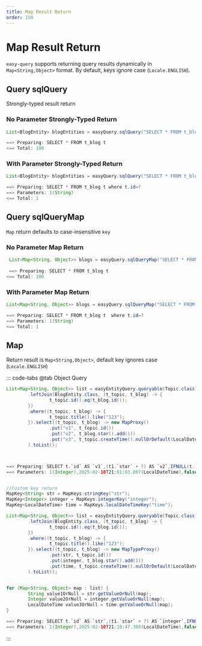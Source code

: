 ```yaml
---
title: Map Result Return
order: 150
---
```


# Map Result Return
`easy-query` supports returning query results dynamically in `Map<String,Object>` format. By default, keys ignore case (`Locale.ENGLISH`).

## Query sqlQuery
Strongly-typed result return
### No Parameter Strongly-Typed Return
```java
List<BlogEntity> blogEntities = easyQuery.sqlQuery("SELECT * FROM t_blog t", BlogEntity.class);

==> Preparing: SELECT * FROM t_blog t
<== Total: 100

```
### With Parameter Strongly-Typed Return
```java
List<BlogEntity> blogEntities = easyQuery.sqlQuery("SELECT * FROM t_blog t where t.id=?", BlogEntity.class, Collections.singletonList("1"));

==> Preparing: SELECT * FROM t_blog t where t.id=?
==> Parameters: 1(String)
<== Total: 1
```

## Query sqlQueryMap
`Map` return defaults to case-insensitive `key`
### No Parameter Map Return
```java
 List<Map<String, Object>> blogs = easyQuery.sqlQueryMap("SELECT * FROM t_blog t");
 
 ==> Preparing: SELECT * FROM t_blog t
<== Total: 100
```

### With Parameter Map Return
```java
List<Map<String, Object>> blogs = easyQuery.sqlQueryMap("SELECT * FROM t_blog t  where t.id=?", Collections.singletonList("1"));

==> Preparing: SELECT * FROM t_blog t  where t.id=?
==> Parameters: 1(String)
<== Total: 1
```

## Map
Return result is `Map<String,Object>`, default key ignores case (`Locale.ENGLISH`)

::: code-tabs
@tab Object Query
```java
List<Map<String, Object>> list = easyEntityQuery.queryable(Topic.class)
        .leftJoin(BlogEntity.class, (t_topic, t_blog) -> {
                t_topic.id().eq(t_blog.id());
        })
        .where((t_topic, t_blog) -> {
                t_topic.title().like("123");
        }).select((t_topic, t_blog) -> new MapProxy()
                .put("v1", t_topic.id())
                .put("v2", t_blog.star().add(1))
                .put("v3", t_topic.createTime().nullOrDefault(LocalDateTime.now()))
        ).toList();



==> Preparing: SELECT t.`id` AS `v1`,(t1.`star` + ?) AS `v2`,IFNULL(t.`create_time`,?) AS `v3` FROM `t_topic` t LEFT JOIN `t_blog` t1 ON t1.`deleted` = ? AND t.`id` = t1.`id` WHERE t.`title` LIKE ?
==> Parameters: 1(Integer),2025-02-10T21:01:03.097(LocalDateTime),false(Boolean),%123%(String)


//Custom key return
MapKey<String> str = MapKeys.stringKey("str");
MapKey<Integer> integer = MapKeys.integerKey("integer");
MapKey<LocalDateTime> time = MapKeys.localDateTimeKey("time");

List<Map<String, Object>> list = easyEntityQuery.queryable(Topic.class)
        .leftJoin(BlogEntity.class, (t_topic, t_blog) -> {
                t_topic.id().eq(t_blog.id());
        })
        .where((t_topic, t_blog) -> {
                t_topic.title().like("123");
        }).select((t_topic, t_blog) -> new MapTypeProxy()
                .put(str, t_topic.id())
                .put(integer, t_blog.star().add(1))
                .put(time, t_topic.createTime().nullOrDefault(LocalDateTime.now()))
        ).toList();


for (Map<String, Object> map : list) {
        String value1OrNull = str.getValueOrNull(map);
        Integer value2OrNull = integer.getValueOrNull(map);
        LocalDateTime value3OrNull = time.getValueOrNull(map);
}

==> Preparing: SELECT t.`id` AS `str`,(t1.`star` + ?) AS `integer`,IFNULL(t.`create_time`,?) AS `time` FROM `t_topic` t LEFT JOIN `t_blog` t1 ON t1.`deleted` = ? AND t.`id` = t1.`id` WHERE t.`title` LIKE ?
==> Parameters: 1(Integer),2025-02-10T21:10:47.308(LocalDateTime),false(Boolean),%123%(String)
```
:::

